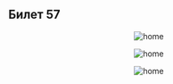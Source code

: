 ## Билет 57


<p align="center">
  <img src="https://github.com/DanielGabitov/HSEAlgo2020/raw/master/algo_data/ticket_centrod_2.png" alt="home"/>
</p>

<p align="center">
  <img src="https://github.com/DanielGabitov/HSEAlgo2020/raw/master/algo_data/ticket_centrod_3.png" alt="home"/>
</p>

<p align="center">
  <img src="https://github.com/DanielGabitov/HSEAlgo2020/raw/master/algo_data/ticket_centrod_4.png" alt="home"/>
</p>
